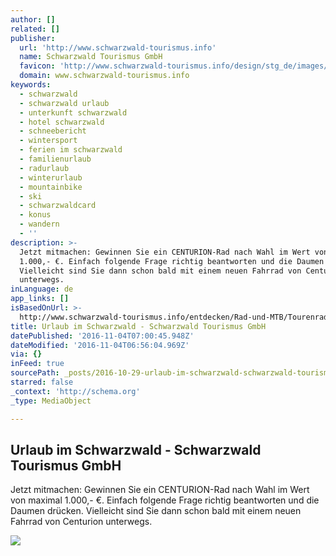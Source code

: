 ```yaml
---
author: []
related: []
publisher:
  url: 'http://www.schwarzwald-tourismus.info'
  name: Schwarzwald Tourismus GmbH
  favicon: 'http://www.schwarzwald-tourismus.info/design/stg_de/images/favicon.ico'
  domain: www.schwarzwald-tourismus.info
keywords:
  - schwarzwald
  - schwarzwald urlaub
  - unterkunft schwarzwald
  - hotel schwarzwald
  - schneebericht
  - wintersport
  - ferien im schwarzwald
  - familienurlaub
  - radurlaub
  - winterurlaub
  - mountainbike
  - ski
  - schwarzwaldcard
  - konus
  - wandern
  - ''
description: >-
  Jetzt mitmachen: Gewinnen Sie ein CENTURION-Rad nach Wahl im Wert von maximal
  1.000,- €. Einfach folgende Frage richtig beantworten und die Daumen drücken.
  Vielleicht sind Sie dann schon bald mit einem neuen Fahrrad von Centurion
  unterwegs.
inLanguage: de
app_links: []
isBasedOnUrl: >-
  http://www.schwarzwald-tourismus.info/entdecken/Rad-und-MTB/Tourenrad-Genussrad/drei-welten-radweg/Gewinnspiel
title: Urlaub im Schwarzwald - Schwarzwald Tourismus GmbH
datePublished: '2016-11-04T07:00:45.948Z'
dateModified: '2016-11-04T06:56:04.969Z'
via: {}
inFeed: true
sourcePath: _posts/2016-10-29-urlaub-im-schwarzwald-schwarzwald-tourismus-gmbh.md
starred: false
_context: 'http://schema.org'
_type: MediaObject

---
```

<article style=""><h1>Urlaub im Schwarzwald - Schwarzwald Tourismus GmbH</h1><p>Jetzt mitmachen: Gewinnen Sie ein CENTURION-Rad nach Wahl im Wert von maximal 1.000,- €. Einfach folgende Frage richtig beantworten und die Daumen drücken. Vielleicht sind Sie dann schon bald mit einem neuen Fahrrad von Centurion unterwegs.</p><img src="http://www.schwarzwald-tourismus.info/var/stg/storage/images/media/bilder/logos-schilder-piktos/centurion/56199-1-ger-DE/Centurion_front_large.jpg" /></article>